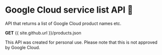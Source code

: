 # Google Cloud service list API 📖

API that returns a list of Google Cloud product names etc.

**GET** {{ site.github.url }}/products.json

This API was created for personal use.
Please note that this is not approved by Google Cloud.
